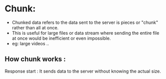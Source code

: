# Chunk:
- Chunked data refers to the data sent to the server is pieces or "chunk" rather than all at once.
- This is useful for large files or data stream where sending the entire file at once would be inefficient or even impossible.
- eg: large videos ..

## How chunk works :
Response start : It sends data to the server without knowing the actual size.
